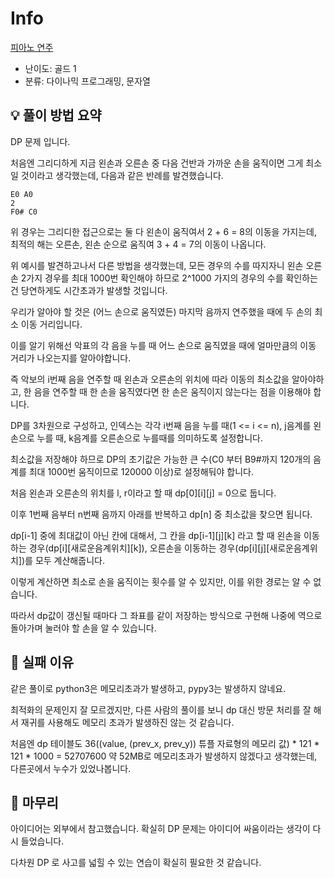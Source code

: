# Info
[피아노 연주](https://boj.kr/17495)

- 난이도: 골드 1
- 분류: 다이나믹 프로그래밍, 문자열

## 💡 풀이 방법 요약

DP 문제 입니다.

처음엔 그리디하게 지금 왼손과 오른손 중 다음 건반과 가까운 손을 움직이면 그게 최소일 것이라고 생각했는데, 다음과 같은 반례를 발견했습니다.

```
E0 A0
2
F0# C0
```

위 경우는 그리디한 접근으로는 둘 다 왼손이 움직여서 2 + 6 = 8의 이동을 가지는데, 최적의 해는 오른손, 왼손 순으로 움직여 3 + 4 = 7의 이동이 나옵니다.

위 예시를 발견하고나서 다른 방법을 생각했는데, 모든 경우의 수를 따지자니 왼손 오른손 2가지 경우를 최대 1000번 확인해야 하므로 2^1000 가지의 경우의 수를 확인하는 건 당연하게도 시간초과가 발생할 것입니다.

우리가 알아야 할 것은 (어느 손으로 움직였든) 마지막 음까지 연주했을 때에 두 손의 최소 이동 거리입니다.

이를 알기 위해선 악표의 각 음을 누를 때 어느 손으로 움직였을 때에 얼마만큼의 이동 거리가 나오는지를 알아야합니다.

즉 악보의 i번째 음을 연주할 때 왼손과 오른손의 위치에 따라 이동의 최소값을 알아야하고, 한 음을 연주할 때 한 손을 움직였다면 한 손은 움직이지 않는다는 점을 이용해야 합니다.

DP를 3차원으로 구성하고, 인덱스는 각각 i번째 음을 누를 때(1 <= i <= n), j음계를 왼손으로 누를 때, k음계를 오른손으로 누를때를 의미하도록 설정합니다.

최소값을 저장해야 하므로 DP의 초기값은 가능한 큰 수(C0 부터 B9#까지 120개의 음계를 최대 1000번 움직이므로 120000 이상)로 설정해둬야 합니다.

처음 왼손과 오른손의 위치를 l, r이라고 할 때 dp[0][i][j] = 0으로 둡니다.

이후 1번째 음부터 n번째 음까지 아래를 반복하고 dp[n] 중 최소값을 찾으면 됩니다.

dp[i-1] 중에 최대값이 아닌 칸에 대해서, 그 칸을 dp[i-1][j][k] 라고 할 때 왼손을 이동하는 경우(dp[i][새로운음계위치][k]), 오른손을 이동하는 경우(dp[i][j][새로운음계위치])를 모두 계산해줍니다.

이렇게 계산하면 최소로 손을 움직이는 횟수를 알 수 있지만, 이를 위한 경로는 알 수 없습니다.

따라서 dp값이 갱신될 때마다 그 좌표를 같이 저장하는 방식으로 구현해 나중에 역으로 돌아가며 눌러야 할 손을 알 수 있습니다.

## 👀 실패 이유

같은 풀이로 python3은 메모리초과가 발생하고, pypy3는 발생하지 않네요.

최적화의 문제인지 잘 모르겠지만, 다른 사람의 풀이를 보니 dp 대신 방문 처리를 잘 해서 재귀를 사용해도 메모리 초과가 발생하진 않는 것 같습니다.

처음엔 dp 테이블도 36((value, (prev_x, prev_y)) 튜플 자료형의 메모리 값) * 121 * 121 * 1000 = 52707600 약 52MB로 메모리초과가 발생하지 않겠다고 생각했는데, 다른곳에서 누수가 있었나봅니다.

## 🙂 마무리

아이디어는 외부에서 참고했습니다. 확실히 DP 문제는 아이디어 싸움이라는 생각이 다시 들었습니다.

다차원 DP 로 사고를 넓힐 수 있는 연습이 확실히 필요한 것 같습니다.
